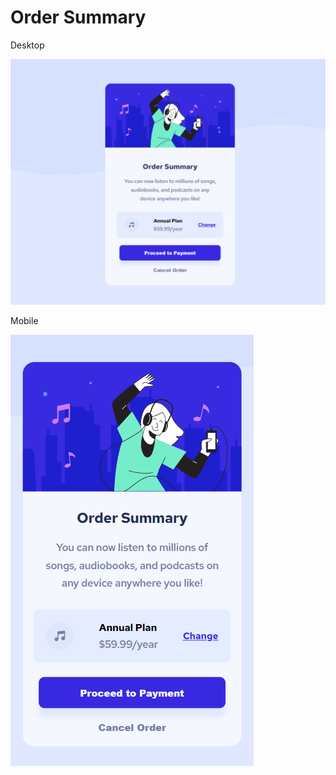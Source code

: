 
# Order Summary

<p>Desktop</p>
<img src="https://github.com/MiguelMMatos/OrderSummary/blob/main/images/order_desktop.png?raw=true">


<p>Mobile</p>
<img src="https://github.com/MiguelMMatos/OrderSummary/blob/main/images/order_mobile.png?raw=true">

